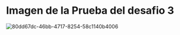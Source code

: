 <h1>Imagen de la Prueba del desafio 3</h1>

![80dd67dc-46bb-4717-8254-58c1140b4006](https://user-images.githubusercontent.com/75550479/197040242-b9010f5f-f033-41cf-a781-62e5a50e4077.jpg)


